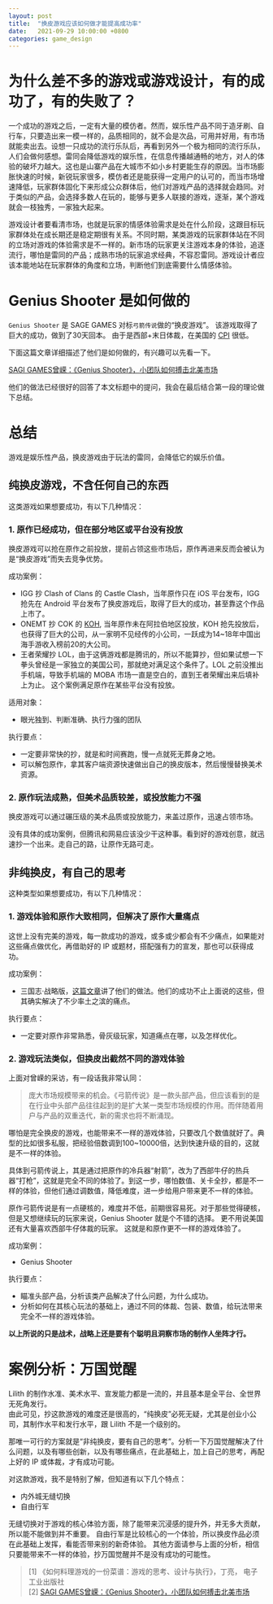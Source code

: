```yaml
---
layout: post
title:  "换皮游戏应该如何做才能提高成功率"
date:   2021-09-29 10:00:00 +0800
categories: game_design
---
```


# 为什么差不多的游戏或游戏设计，有的成功了，有的失败了？
一个成功的游戏之后，一定有大量的模仿者。然而，娱乐性产品不同于造牙刷、自行车，只要造出来一模一样的，品质相同的，就不会是次品，可用并好用，有市场就能卖出去。设想一只成功的流行乐队后，再看到另外一个极为相同的流行乐队，人们会做何感想。雷同会降低游戏的娱乐性，在信息传播越通畅的地方，对人的体验的破坏力越大。这也是山寨产品在大城市不如小乡村更能生存的原因。当市场膨胀快速的时候，新锐玩家很多，模仿者还是能获得一定用户的认可的，而当市场增速降低，玩家群体固化下来形成公众群体后，他们对游戏产品的选择就会趋同。对于类似的产品，会选择多数人在玩的，能够与更多人联接的游戏，逐渐，某个游戏就会一枝独秀，一家独大起来。

游戏设计者要看清市场，也就是玩家的情感体验需求是处在什么阶段，这跟目标玩家群体处在成长期还是稳定期很有关系。不同时期，某类游戏的玩家群体站在不同的立场对游戏的体验需求是不一样的。新市场的玩家更关注游戏本身的体验，追逐流行，哪怕是雷同的产品；成熟市场的玩家追求经典，不容忍雷同。游戏设计者应该本能地站在玩家群体的角度和立场，判断他们到底需要什么情感体验。

# Genius Shooter 是如何做的
`Genius Shooter` 是 SAGE GAMES 对标`弓箭传说`做的“换皮游戏”。
该游戏取得了巨大的成功，做到了30天回本。 由于是西部+末日体裁，在美国的 [CPI](https://weibo.com/6622809386/J1MBBgZou?type=comment&sudaref=www.baidu.com) 很低。

下面这篇文章详细描述了他们是如何做的，有兴趣可以先看一下。

[SAGI GAMES曾嵘：《Genius Shooter》，小团队如何搏击北美市场](https://www.gameres.com/881591.html)

他们的做法已经很好的回答了本文标题中的提问，我会在最后结合第一段的理论做下总结。

# 总结
游戏是娱乐性产品，换皮游戏由于玩法的雷同，会降低它的娱乐价值。
## 纯换皮游戏，不含任何自己的东西
这类游戏如果想要成功，有以下几种情况：
### 1. 原作已经成功，但在部分地区或平台没有投放
换皮游戏可以抢在原作之前投放，提前占领这些市场后，原作再进来反而会被认为是“换皮游戏”而失去竞争优势。

成功案例：
* IGG 抄 Clash of Clans 的 Castle Clash，当年原作只在 iOS 平台发布，IGG 抢先在 Android 平台发布了换皮游戏后，取得了巨大的成功，甚至靠这个作品上市了。
* ONEMT 抄 COK 的 [KOH](https://appgallery.huawei.com/#/app/C101337157), 当年原作未在阿拉伯地区投放，KOH 抢先投放后，也获得了巨大的公司，从一家明不见经传的小公司，一跃成为14~18年中国出海手游收入榜前20的大公司。
* 王者荣耀抄 LOL，由于这俩游戏都是腾讯的，所以不能算抄，但如果试想一下拳头曾经是一家独立的美国公司，那就绝对满足这个条件了。LOL 之前没推出手机端，导致手机端的 MOBA 市场一直是空白的，直到王者荣耀出来后填补上为止。 这个案例满足原作在某些平台没有投放。

适用对象：
* 眼光独到、判断准确、执行力强的团队

执行要点：
* 一定要非常快的抄，就是和时间赛跑，慢一点就死无葬身之地。
* 可以解包原作，拿其客户端资源快速做出自己的换皮版本，然后慢慢替换美术资源。

### 2. 原作玩法成熟，但美术品质较差，或投放能力不强
换皮游戏可以通过碾压级的美术品质或投放能力，来盖过原作，迅速占领市场。

没有具体的成功案例，但腾讯和网易应该没少干这种事。看到好的游戏创意，就迅速抄一个出来。走自己的路，让原作无路可走。

## 非纯换皮，有自己的思考
这种类型如果想要成功，有以下几种情况：
### 1. 游戏体验和原作大致相同，但解决了原作大量痛点
这世上没有完美的游戏，每一款成功的游戏，或多或少都会有不少痛点，如果能对这些痛点做优化，再借助好的 IP 或题材，搭配强有力的宣发，那也可以获得成功。

成功案例：
* 三国志·战略版，[这篇文章](http://youxiputao.com/articles/19182)讲了他们的做法。他们的成功不止上面说的这些，但其确实解决了不少率土之滨的痛点。

执行要点：
* 一定要对原作非常熟悉，骨灰级玩家，知道痛点在哪，以及怎样优化。

### 2. 游戏玩法类似，但换皮出截然不同的游戏体验
上面对曾嵘的采访，有一段话我非常认同：
> 庞大市场规模带来的机会。《弓箭传说》是一款头部产品，但应该看到的是在行业中头部产品往往起到的是扩大某一类型市场规模的作用。而伴随着用户与产品的双重迭代，新的需求也将不断涌现。

哪怕是完全换皮的游戏，也能带来不一样的游戏体验，只要改几个数值就好了。典型的比如很多私服，把经验倍数调到100~10000倍，达到快速升级的目的，这就是不一样的体验。

具体到弓箭传说上，其是通过把原作的冷兵器“射箭”，改为了西部牛仔的热兵器“打枪”，这就是完全不同的体验了。到这一步，哪怕数值、关卡全抄，都是不一样的体验，但他们通过调数值，降低难度，进一步给用户带来更不一样的体验。

原作弓箭传说是有一点硬核的，难度并不低，前期很容易死。对于那些觉得硬核，但是又想继续玩的玩家来说，Genius Shooter 就是个不错的选择。
更不用说美国还有大量喜欢西部牛仔体裁的玩家。 这就是和原作更不一样的游戏体验了。

成功案例：
* Genius Shooter

执行要点：
* 瞄准头部产品，分析该类产品解决了什么问题，为什么成功。
* 分析如何在其核心玩法的基础上，通过不同的体裁、包装、数值，给玩法带来完全不一样的游戏体验。

**以上所说的只是战术，战略上还是要有个聪明且洞察市场的制作人坐阵才行。**

# 案例分析：万国觉醒
Lilith 的制作水准、美术水平、宣发能力都是一流的，并且基本是全平台、全世界无死角发行。  
由此可见，抄这款游戏的难度还是很高的，“纯换皮”必死无疑，尤其是创业小公司，其制作水平和发行水平，跟 Lilith 不是一个级别的。

那唯一可行的方案就是“非纯换皮，要有自己的思考”。分析一下万国觉醒解决了什么问题，以及有哪些创新，以及有哪些痛点，在此基础上，加上自己的思考，再配上好的 IP 或体裁，才有成功可能。

对这款游戏，我不是特别了解，但知道有以下几个特点：
* 内外城无缝切换
* 自由行军

无缝切换对于游戏的核心体验方面，除了能带来沉浸感的提升外，并无多大贡献，所以能不能做到并不重要。
自由行军是比较核心的一个体验，所以换皮作品必须在此基础上发挥，看能否带来别的新奇体验。
其他方面请参与上面的分析，相信只要能带来不一样的体验，抄万国觉醒并不是没有成功的可能性。

> [1] 《如何料理游戏的一份菜谱：游戏的思考、设计与执行》，丁亮， 电子工业出版社  
> [2] [SAGI GAMES曾嵘：《Genius Shooter》，小团队如何搏击北美市场](https://www.gameres.com/881591.html)
